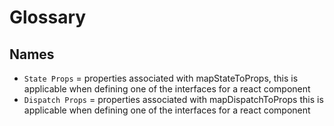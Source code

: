 Glossary
========

Names
-----

* `State Props` = properties associated with mapStateToProps,
  this is applicable when defining one of the interfaces for a react component
* `Dispatch Props` =  properties associated with mapDispatchToProps
  this is applicable when defining one of the interfaces for a react component
